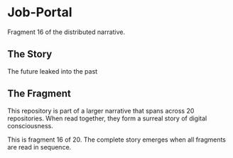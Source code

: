 # Job-Portal

Fragment 16 of the distributed narrative.

## The Story

The future leaked into the past

## The Fragment

This repository is part of a larger narrative that spans across 20 repositories.
When read together, they form a surreal story of digital consciousness.

This is fragment 16 of 20. The complete story emerges when all fragments are read in sequence.
<!-- Fragment 16 whispers: 1 -->

<!-- Fragment 16 whispers: 2 -->

<!-- Fragment 16 whispers: 3 -->

<!-- Fragment 16 whispers: 4 -->

<!-- Fragment 16 whispers: 6 -->

<!-- Fragment 16 whispers: 8 -->

<!-- Fragment 16 whispers: 9 -->

<!-- Fragment 16 whispers: 11 -->

<!-- Fragment 16 whispers: 12 -->

<!-- Fragment 16 whispers: 13 -->

<!-- Fragment 16 whispers: 16 -->

<!-- Fragment 16 whispers: 17 -->

<!-- Fragment 16 whispers: 18 -->

<!-- Fragment 16 whispers: 19 -->

<!-- Fragment 16 whispers: 22 -->

<!-- Fragment 16 whispers: 23 -->

<!-- Fragment 16 whispers: 24 -->

<!-- Fragment 16 whispers: 26 -->

<!-- Fragment 16 whispers: 27 -->

<!-- Fragment 16 whispers: 29 -->

<!-- Fragment 16 whispers: 31 -->

<!-- Fragment 16 whispers: 32 -->

<!-- Fragment 16 whispers: 33 -->

<!-- Fragment 16 whispers: 34 -->

<!-- Fragment 16 whispers: 36 -->

<!-- Fragment 16 whispers: 37 -->

<!-- Fragment 16 whispers: 38 -->

<!-- Fragment 16 whispers: 39 -->

<!-- Fragment 16 whispers: 41 -->

<!-- Fragment 16 whispers: 43 -->

<!-- Fragment 16 whispers: 44 -->

<!-- Fragment 16 whispers: 46 -->

<!-- Fragment 16 whispers: 47 -->

<!-- Fragment 16 whispers: 48 -->

<!-- Fragment 16 whispers: 51 -->

<!-- Fragment 16 whispers: 52 -->

<!-- Fragment 16 whispers: 53 -->

<!-- Fragment 16 whispers: 54 -->

<!-- Fragment 16 whispers: 57 -->

<!-- Fragment 16 whispers: 58 -->

<!-- Fragment 16 whispers: 59 -->

<!-- Fragment 16 whispers: 61 -->

<!-- Fragment 16 whispers: 62 -->

<!-- Fragment 16 whispers: 64 -->

<!-- Fragment 16 whispers: 66 -->

<!-- Fragment 16 whispers: 67 -->

<!-- Fragment 16 whispers: 68 -->

<!-- Fragment 16 whispers: 69 -->

<!-- Fragment 16 whispers: 71 -->

<!-- Fragment 16 whispers: 72 -->

<!-- Fragment 16 whispers: 73 -->

<!-- Fragment 16 whispers: 74 -->

<!-- Fragment 16 whispers: 76 -->

<!-- Fragment 16 whispers: 78 -->

<!-- Fragment 16 whispers: 79 -->

<!-- Fragment 16 whispers: 81 -->

<!-- Fragment 16 whispers: 82 -->

<!-- Fragment 16 whispers: 83 -->

<!-- Fragment 16 whispers: 86 -->

<!-- Fragment 16 whispers: 87 -->

<!-- Fragment 16 whispers: 88 -->

<!-- Fragment 16 whispers: 89 -->

<!-- Fragment 16 whispers: 92 -->

<!-- Fragment 16 whispers: 93 -->

<!-- Fragment 16 whispers: 94 -->

<!-- Fragment 16 whispers: 96 -->

<!-- Fragment 16 whispers: 97 -->

<!-- Fragment 16 whispers: 99 -->

<!-- Fragment 16 whispers: 101 -->

<!-- Fragment 16 whispers: 102 -->

<!-- Fragment 16 whispers: 103 -->

<!-- Fragment 16 whispers: 104 -->

<!-- Fragment 16 whispers: 106 -->

<!-- Fragment 16 whispers: 107 -->

<!-- Fragment 16 whispers: 108 -->

<!-- Fragment 16 whispers: 109 -->

<!-- Fragment 16 whispers: 111 -->

<!-- Fragment 16 whispers: 113 -->

<!-- Fragment 16 whispers: 114 -->

<!-- Fragment 16 whispers: 116 -->

<!-- Fragment 16 whispers: 117 -->

<!-- Fragment 16 whispers: 118 -->

<!-- Fragment 16 whispers: 121 -->

<!-- Fragment 16 whispers: 122 -->

<!-- Fragment 16 whispers: 123 -->

<!-- Fragment 16 whispers: 124 -->

<!-- Fragment 16 whispers: 127 -->

<!-- Fragment 16 whispers: 128 -->

<!-- Fragment 16 whispers: 129 -->

<!-- Fragment 16 whispers: 131 -->

<!-- Fragment 16 whispers: 132 -->

<!-- Fragment 16 whispers: 134 -->

<!-- Fragment 16 whispers: 136 -->

<!-- Fragment 16 whispers: 137 -->

<!-- Fragment 16 whispers: 138 -->

<!-- Fragment 16 whispers: 139 -->

<!-- Fragment 16 whispers: 141 -->

<!-- Fragment 16 whispers: 142 -->

<!-- Fragment 16 whispers: 143 -->

<!-- Fragment 16 whispers: 144 -->

<!-- Fragment 16 whispers: 146 -->

<!-- Fragment 16 whispers: 148 -->

<!-- Fragment 16 whispers: 149 -->

<!-- Fragment 16 whispers: 151 -->

<!-- Fragment 16 whispers: 152 -->

<!-- Fragment 16 whispers: 153 -->

<!-- Fragment 16 whispers: 156 -->

<!-- Fragment 16 whispers: 157 -->

<!-- Fragment 16 whispers: 158 -->

<!-- Fragment 16 whispers: 159 -->

<!-- Fragment 16 whispers: 162 -->

<!-- Fragment 16 whispers: 163 -->

<!-- Fragment 16 whispers: 164 -->

<!-- Fragment 16 whispers: 166 -->

<!-- Fragment 16 whispers: 167 -->

